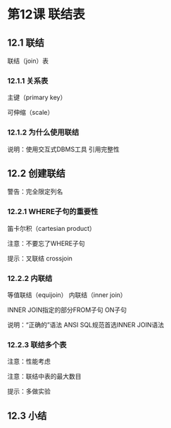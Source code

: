 # 第12课 联结表

## 12.1 联结

联结（join）表

### 12.1.1 关系表

主键（primary key）

可伸缩（scale）

### 12.1.2 为什么使用联结

说明：使用交互式DBMS工具	引用完整性

## 12.2 创建联结

警告：完全限定列名

### 12.2.1 WHERE子句的重要性

笛卡尔积（cartesian product）

注意：不要忘了WHERE子句

提示：叉联结	crossjoin

### 12.2.2 内联结

等值联结（equijoin）	内联结（inner join）

INNER JOIN指定的部分FROM子句	ON子句

说明：“正确的”语法	ANSI SQL规范首选INNER JOIN语法

### 12.2.3 联结多个表

注意：性能考虑

注意：联结中表的最大数目

提示：多做实验

## 12.3 小结